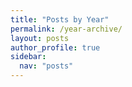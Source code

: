 ```yaml
---
title: "Posts by Year"
permalink: /year-archive/
layout: posts
author_profile: true
sidebar:
  nav: "posts"
---
```

